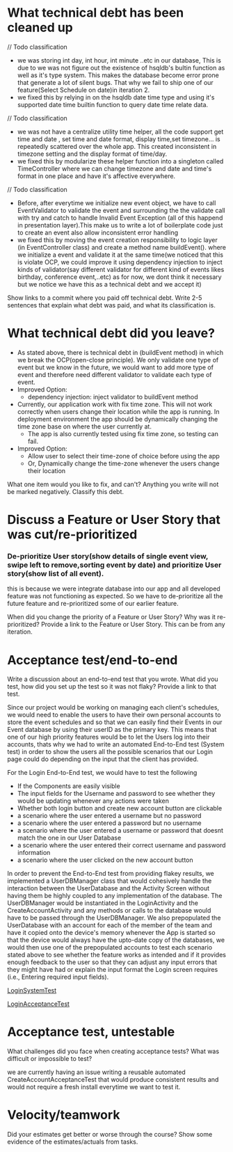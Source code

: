 What technical debt has been cleaned up
========================================

// Todo classification 
- we was storing int day, int hour, int minute ..etc in our database, This is due to we was not 
figure out the existence of hsqldb's bultin function as well as it's type system. This makes the 
database become error prone that generate a lot of silent bugs. That why we fail to ship one of our 
feature(Select Schedule on date)in iteration 2.
- we fixed this by relying in on the hsqldb date time type and using it's supported date time builtin 
 function to query date time relate data.  
 
// Todo classification
- we was not have a centralize utility time helper, all the code support get time and date , set time and date format, display time,set timezone... 
is repeatedly scattered over the whole app. This created inconsistent in timezone setting and the display format of time/day. 
- we fixed this by modularize these helper function into a singleton called TimeController where we can change timezone 
and date and time's format in one place and have it's affective everywhere.  

// Todo  classification 
- Before, after everytime we initialize new event object, we have to call EventValidator to validate the event and surrounding 
the the validate call with try and catch to handle Invalid Event Exception (all of this happend in presentation layer).This make us to write a lot of boilerplate code 
just to create an event also allow inconsistent error handling
- we fixed this by moving the event creation responsibility to logic layer (in EventController class) and create a method name buildEvent(). 
where we initialize a event and validate it at the same time(we noticed that this is violate OCP, we could improve it using dependency injection to 
inject kinds of validator(say different validator for different kind of events likes birthday, conference event,..etc) as for now, we dont think 
it necessary but we notice we have this as a technical debt and we accept it) 



Show links to a commit where you paid off technical debt. Write 2-5 sentences
that explain what debt was paid, and what its classification is. 

What technical debt did you leave?
==================================
-   As stated above, there is technical debt in (buildEvent method) in which we break the OCP(open-close principle).
    We only validate one type of event but we know in the future, we would want to add more type of event and therefore 
    need different validator to validate each type of event. 
-   Improved Option:
    -   dependency injection: inject validator to buildEvent method 
-   Currently, our application work with fix time zone. This will not work correctly when users change their 
    location while the app is running. In deployment environment the app should be dynamically changing the time 
    zone base on where the user currently at.  
    -  The app is also currently tested using fix time zone, so testing can fail.  
-   Improved Option: 
    -  Allow user to select their time-zone of choice before using the app 
    -  Or, Dynamically change the time-zone whenever the users change their location    

What one item would you like to fix, and can't? Anything you write will not
be marked negatively. Classify this debt.

Discuss a Feature or User Story that was cut/re-prioritized
============================================
### De-prioritize User story(show details of single event view, swipe left to remove,sorting event by date) and prioritize User story(show list of all event). 
this is because we were integrate database into our app and all developed feature was not functioning as expected. So we have 
to de-prioritize all the future feature and re-prioritized some of our earlier feature. 

When did you change the priority of a Feature or User Story? Why was it
re-prioritized? Provide a link to the Feature or User Story. This can be from any
iteration.

Acceptance test/end-to-end
==========================

Write a discussion about an end-to-end test that you wrote. What did you test,
how did you set up the test so it was not flaky? Provide a link to that test.

Since our project would be working on managing each client's schedules, we would need to enable the users to have their own personal accounts to store the event schedules and so that we can easily find their Events in our Event database by using their userID as the primary key. This means that one of our high priority features would be to let the Users log into their accounts, thats why we had to write an automated End-to-End test (System test) in order to show the users all the possible scenarios that our Login page could do depending on the input that the client has provided. 

For the Login End-to-End test, we would have to test the following
- If the Components are easily visible
- The input fields for the Username and password to see whether they would be updating whenever any actions were taken
- Whether both login button and create new account button are clickable
- a scenario where the user entered a username but no password
- a scenario where the user entered a password but no username
- a scenario where the user entered a username or password that doesnt match the one in our User Database
- a scenario where the user entered their correct username and password information
- a scenario where the user clicked on the new account button

In order to prevent the End-to-End test from providing flakey results, we implemented a UserDBManager class that would cohesively handle the interaction between the UserDatabase and the Activity Screen without having them be highly coupled to any implementation of the database. The UserDBManager would be instantiated in the LoginActivity and the CreateAccountActivity and any methods or calls to the database would have to be passed through the UserDBManager. We also prepopulated the UserDatabase with an account for each of the member of the team and have it copied onto the device's memory whenever the App is started so that the device would always have the upto-date copy of the databases, we would then use one of the prepopulated accounts to test each scenario stated above to see whether the feature works as intended and if it provides enough feedback to the user so that they can adjust any input errors that they might have had or explain the input format the Login screen requires (i.e., Entering required input fields).

[LoginSystemTest](https://code.cs.umanitoba.ca/3350-winter-2021-a03/Team-7/-/blob/development/app/src/androidTest/java/comp3350/team7/scheduleapp/LoginSystemTest.java)

[LoginAcceptanceTest](https://code.cs.umanitoba.ca/3350-winter-2021-a03/Team-7/-/blob/development/app/src/androidTest/java/comp3350/team7/scheduleapp/LoginAcceptanceTest.java)

Acceptance test, untestable
===============

What challenges did you face when creating acceptance tests? What was difficult
or impossible to test?

we are currently having an issue writing a reusable automated CreateAccountAcceptanceTest that would produce consistent results and would not require a fresh install everytime we want to test it.


Velocity/teamwork
=================

Did your estimates get better or worse through the course? Show some
evidence of the estimates/actuals from tasks.
